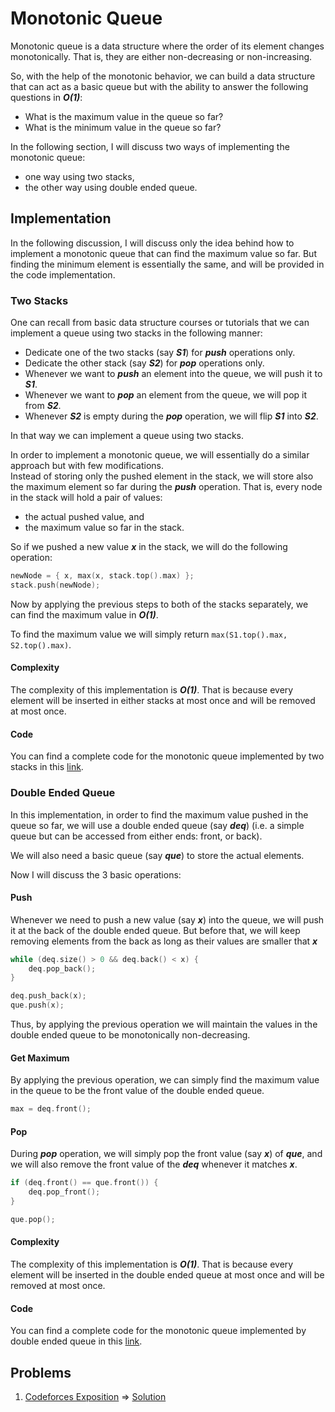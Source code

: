 # Monotonic Queue

Monotonic queue is a data structure where the order of its element changes monotonically. That is, they are either non-decreasing or non-increasing.

So, with the help of the monotonic behavior, we can build a data structure that can act as a basic queue but with the ability to answer the following questions in **_O(1)_**:
- What is the maximum value in the queue so far?
- What is the minimum value in the queue so far?

In the following section, I will discuss two ways of implementing the monotonic queue:
- one way using two stacks,
- the other way using double ended queue.

## Implementation
In the following discussion, I will discuss only the idea behind how to implement a monotonic queue that can find the maximum value so far.
But finding the minimum element is essentially the same, and will be provided in the code implementation.

### Two Stacks
One can recall from basic data structure courses or tutorials that we can implement a queue using two stacks in the following manner:
- Dedicate one of the two stacks (say **_S1_**) for **_push_** operations only.
- Dedicate the other stack (say **_S2_**) for **_pop_** operations only.
- Whenever we want to **_push_** an element into the queue, we will push it to **_S1_**.
- Whenever we want to **_pop_** an element from the queue, we will pop it from **_S2_**.
- Whenever **_S2_** is empty during the **_pop_** operation, we will flip **_S1_** into **_S2_**.

In that way we can implement a queue using two stacks.

In order to implement a monotonic queue, we will essentially do a similar approach but with few modifications.<br>
Instead of storing only the pushed element in the stack, we will store also the maximum element so far during the **_push_** operation.
That is, every node in the stack will hold a pair of values:
- the actual pushed value, and
- the maximum value so far in the stack.

So if we pushed a new value **_x_** in the stack, we will do the following operation:
```C++
newNode = { x, max(x, stack.top().max) };
stack.push(newNode);
```
Now by applying the previous steps to both of the stacks separately, we can find the maximum value in **_O(1)_**.

To find the maximum value we will simply return `max(S1.top().max, S2.top().max)`.

#### Complexity
The complexity of this implementation is **_O(1)_**.
That is because every element will be inserted in either stacks at most once and will be removed at most once.

#### Code
You can find a complete code for the monotonic queue implemented by two stacks in this [link](https://github.com/OmarBazaraa/Competitive-Programming/blob/master/data_structures/monotonic_queue/monotonic_queue_using_stacks.cpp).

### Double Ended Queue
In this implementation, in order to find the maximum value pushed in the queue so far, we will use a double ended queue (say **_deq_**) (i.e. a simple queue but can be accessed from either ends: front, or back).

We will also need a basic queue (say **_que_**) to store the actual elements.

Now I will discuss the 3 basic operations:

#### Push
Whenever we need to push a new value (say **_x_**) into the queue, we will push it at the back of the double ended queue.
But before that, we will keep removing elements from the back as long as their values are smaller that **_x_**
```C++
while (deq.size() > 0 && deq.back() < x) {
	deq.pop_back();
}

deq.push_back(x);
que.push(x);
```
Thus, by applying the previous operation we will maintain the values in the double ended queue to be monotonically non-decreasing.

#### Get Maximum
By applying the previous operation, we can simply find the maximum value in the queue to be the front value of the double ended queue.

```C++
max = deq.front();
```

#### Pop
During **_pop_** operation, we will simply pop the front value (say **_x_**) of **_que_**, and we will also remove the front value of the **_deq_** whenever it matches **_x_**.

```C++
if (deq.front() == que.front()) {
	deq.pop_front();
}

que.pop();
```

#### Complexity
The complexity of this implementation is **_O(1)_**.
That is because every element will be inserted in the double ended queue at most once and will be removed at most once.

#### Code
You can find a complete code for the monotonic queue implemented by double ended queue in this [link](https://github.com/OmarBazaraa/Competitive-Programming/blob/master/data_structures/monotonic_queue/monotonic_queue.cpp).

## Problems

1. [Codeforces Exposition](http://codeforces.com/contest/6/problem/E) => [Solution](http://codeforces.com/contest/6/submission/40634813)

